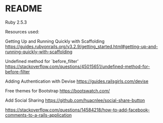 # README


Ruby 2.5.3

Resources used:


Getting Up and Running Quickly with Scaffolding
https://guides.rubyonrails.org/v3.2.9/getting_started.html#getting-up-and-running-quickly-with-scaffolding

Undefined method for `before_filter'
https://stackoverflow.com/questions/45015651/undefined-method-for-before-filter

Adding Authentication with Devise
https://guides.railsgirls.com/devise


Free themes for Bootstrap
https://bootswatch.com/

Add Social Sharing
https://github.com/huacnlee/social-share-button

https://stackoverflow.com/questions/14584218/how-to-add-facebook-comments-to-a-rails-application